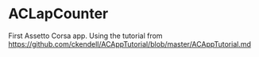 # ACLapCounter

First Assetto Corsa app. Using the tutorial from https://github.com/ckendell/ACAppTutorial/blob/master/ACAppTutorial.md
